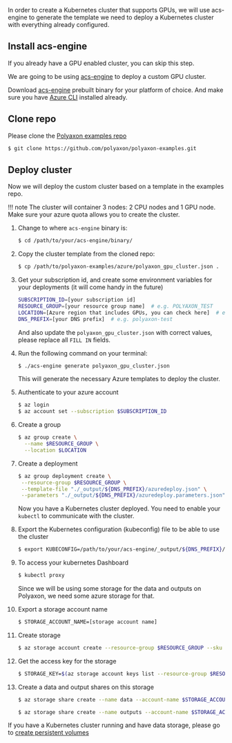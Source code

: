 In order to create a Kubernetes cluster that supports GPUs,
we will use acs-engine to generate the template we need to deploy
a Kubernetes cluster with everything already configured.

## Install acs-engine

If you already have a GPU enabled cluster, you can skip this step.

We are going to be using [acs-engine](https://github.com/Azure/acs-engine/) to deploy a custom GPU cluster.

Download [acs-engine](https://github.com/Azure/acs-engine/releases ) prebuilt binary for your platform of choice.
And make sure you have [Azure CLI](https://docs.microsoft.com/en-us/cli/azure/install-azure-cli?view=azure-cli-latest) installed already.


## Clone repo

Please clone the [Polyaxon examples repo](https://github.com/polyaxon/polyaxon-examples)

```bash
$ git clone https://github.com/polyaxon/polyaxon-examples.git
```

## Deploy cluster

Now we will deploy the custom cluster based on a template in the examples repo.

!!! note
    The cluster will container 3 nodes: 2 CPU nodes and 1 GPU node.
    Make sure your azure quota allows you to create the cluster.

1. Change to where `acs-engine` binary is:

    ```bash
    $ cd /path/to/your/acs-engine/binary/
    ```

2. Copy the cluster template from the cloned repo:

    ```bash
    $ cp /path/to/polyaxon-examples/azure/polyaxon_gpu_cluster.json .
    ```

3. Get your subscription id, and create some environment variables for your deployments (it will come handy in the future)

    ```bash
    SUBSCRIPTION_ID=[your subscription id]
    RESOURCE_GROUP=[your resource group name]  # e.g. POLYAXON_TEST
    LOCATION=[Azure region that includes GPUs, you can check here]  # e.g. eastus
    DNS_PREFIX=[your DNS prefix]  # e.g. polyaxon-test
    ```

    And also update the `polyaxon_gpu_cluster.json` with correct values, please replace all `FILL IN` fields.

4. Run the following command on your terminal:

    ```bash
    $ ./acs-engine generate polyaxon_gpu_cluster.json
    ```

    This will generate the necessary Azure templates to deploy the cluster.

5. Authenticate to your azure account

    ```bash
    $ az login
    $ az account set --subscription $SUBSCRIPTION_ID
    ```

6. Create a group


    ```bash
    $ az group create \
      --name $RESOURCE_GROUP \
      --location $LOCATION
    ```

7. Create a deployment

    ```bash
    $ az group deployment create \
     --resource-group $RESOURCE_GROUP \
     --template-file "./_output/${DNS_PREFIX}/azuredeploy.json" \
     --parameters "./_output/${DNS_PREFIX}/azuredeploy.parameters.json"
    ```

    Now you have a Kubernetes cluster deployed. You need to enable your `kubectl` to communicate with the cluster.

8. Export the Kubernetes configuration (kubeconfig) file to be able to use the cluster

    ```bash
    $ export KUBECONFIG=/path/to/your/acs-engine/_output/${DNS_PREFIX}/kubeconfig/kubeconfig.${LOCATION}.json
    ```

9. To access your kubernetes Dashboard

    ```bash
    $ kubectl proxy
    ```

    Since we will be using some storage for the data and outputs on Polyaxon, we need some azure storage for that.

10. Export a storage account name

    ```bash
    $ STORAGE_ACCOUNT_NAME=[storage account name]
    ```

11. Create storage

    ```bash
    $ az storage account create --resource-group $RESOURCE_GROUP --sku Standard_LRS --name $STORAGE_ACCOUNT_NAME
    ```

12. Get the access key for the storage

    ```bash
    $ STORAGE_KEY=$(az storage account keys list --resource-group $RESOURCE_GROUP --account-name $STORAGE_ACCOUNT_NAME --query "[0].value" -o tsv)
    ```

13. Create a data and output shares on this storage

    ```bash
    $ az storage share create --name data --account-name $STORAGE_ACCOUNT_NAME --account-key $STORAGE_KEY

    $ az storage share create --name outputs --account-name $STORAGE_ACCOUNT_NAME --account-key $STORAGE_KEY
    ```

If you have a Kubernetes cluster running and have data storage, please go to [create persistent volumes](persistent_volumes)
